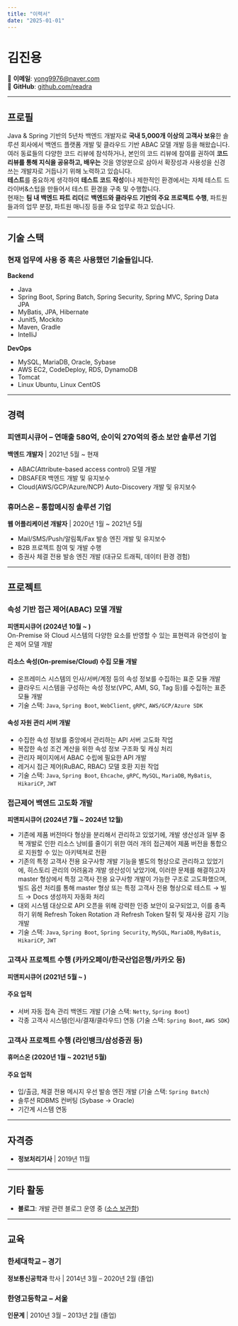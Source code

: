 ```yaml
---
title: "이력서"
date: "2025-01-01"
---
```


# 김진용

📧 **이메일**: yong9976@naver.com    
🎨 **GitHub**: [github.com/readra](https://github.com/readra)

---

## **프로필**

Java & Spring 기반의 5년차 백엔드 개발자로 **국내 5,000개 이상의 고객사 보유**한 솔루션 회사에서 백엔드 플랫폼 개발 및 클라우드 기반 ABAC 모델 개발 등을 해왔습니다.  
여러 동료들의 다양한 코드 리뷰에 참석하거나, 본인의 코드 리뷰에 참여를 권하여 **코드 리뷰를 통해 지식을 공유하고, 배우는** 것을 영양분으로 삼아서 확장성과 사용성을 신경 쓰는 개발자로 거듭나기 위해 노력하고 있습니다.  
**테스트**를 중요하게 생각하여 **테스트 코드 작성**이나 제한적인 환경에서는 자체 테스트 드라이버&스텁을 만들어서 테스트 환경을 구축 및 수행합니다.  
현재는 **팀 내 백엔드 파트 리더**로 **백엔드와 클라우드 기반의 주요 프로젝트 수행**, 파트원들과의 업무 분장, 파트원 매니징 등을 주요 업무로 하고 있습니다.

---

## **기술 스택**

### 현재 업무에 사용 중 혹은 사용했던 기술들입니다.

**Backend**
- Java
- Spring Boot, Spring Batch, Spring Security, Spring MVC, Spring Data JPA
- MyBatis, JPA, Hibernate
- Junit5, Mockito
- Maven, Gradle 
- IntelliJ

**DevOps** 
- MySQL, MariaDB, Oracle, Sybase
- AWS EC2, CodeDeploy, RDS, DynamoDB 
- Tomcat
- Linux Ubuntu, Linux CentOS

---

## **경력**

### **피앤피시큐어** – 연매출 580억, 순이익 270억의 중소 보안 솔루션 기업
**백엔드 개발자** | 2021년 5월 ~ 현재
- ABAC(Attribute-based access control) 모델 개발
- DBSAFER 백엔드 개발 및 유지보수
- Cloud(AWS/GCP/Azure/NCP) Auto-Discovery 개발 및 유지보수

### **휴머스온** – 통합메시징 솔루션 기업
**웹 어플리케이션 개발자** | 2020년 1월 ~ 2021년 5월
- Mail/SMS/Push/알림톡/Fax 발송 엔진 개발 및 유지보수
- B2B 프로젝트 참여 및 개발 수행
- 증권사 체결 전용 발송 엔진 개발 (대규모 트래픽, 데이터 환경 경험)

---

## **프로젝트**

### **속성 기반 접근 제어(ABAC) 모델 개발**
**피앤피시큐어 (2024년 10월 ~ )**  
On-Premise 와 Cloud 시스템의 다양한 요소를 반영할 수 있는 표현력과 유연성이 높은 제어 모델 개발
#### **리소스 속성(On-premise/Cloud) 수집 모듈 개발**
- 온프레미스 시스템의 인사/서버/계정 등의 속성 정보를 수집하는 표준 모듈 개발
- 클라우드 시스템을 구성하는 속성 정보(VPC, AMI, SG, Tag 등)를 수집하는 표준 모듈 개발
- 기술 스택: `Java`, `Spring Boot`, `WebClient`, `gRPC`, `AWS/GCP/Azure SDK`

#### **속성 자원 관리 서버 개발**
- 수집한 속성 정보를 중앙에서 관리하는 API 서버 고도화 작업
- 복잡한 속성 조건 계산을 위한 속성 정보 구조화 및 캐싱 처리
- 관리자 페이지에서 ABAC 수립에 필요한 API 개발
- 레거시 접근 제어(RuBAC, RBAC) 모델 호환 지원 작업
- 기술 스택: `Java`, `Spring Boot`, `Ehcache`, `gRPC`, `MySQL`, `MariaDB`, `MyBatis`, `HikariCP`, `JWT`

### **접근제어 백엔드 고도화 개발**
**피앤피시큐어 (2024년 7월 ~ 2024년 12월)**  
- 기존에 제품 버전마다 형상을 분리해서 관리하고 있었기에, 개발 생산성과 일부 중복 개발로 인한 리소스 낭비를 줄이기 위한 여러 개의 접근제어 제품 버전을 통합으로 지원할 수 있는 아키텍쳐로 전환
- 기존의 특정 고객사 전용 요구사항 개발 기능을 별도의 형상으로 관리하고 있었기에, 히스토리 관리의 어려움과 개발 생산성이 낮았기에, 이러한 문제를 해결하고자 master 형상에서 특정 고객사 전용 요구사항 개발이 가능한 구조로 고도화했으며, 빌드 옵션 처리를 통해 master 형상 또는 특정 고객사 전용 형상으로 테스트 → 빌드 → Docs 생성까지 자동화 처리
- 대외 시스템 대상으로 API 오픈을 위해 강력한 인증 보안이 요구되었고, 이를 충족하기 위해 Refresh Token Rotation 과 Refresh Token 탈취 및 재사용 감지 기능 개발
- 기술 스택: `Java`, `Spring Boot`, `Spring Security`, `MySQL`, `MariaDB`, `MyBatis`, `HikariCP`, `JWT`

### **고객사 프로젝트 수행 (카카오페이/한국산업은행/카카오 등)**
**피앤피시큐어 (2021년 5월 ~ )**  
#### **주요 업적**
- 서버 자동 접속 관리 백엔드 개발 (기술 스택: `Netty`, `Spring Boot`)
- 각종 고객사 시스템(인사/결재/클라우드) 연동 (기술 스택: `Spring Boot`, `AWS SDK`)

### **고객사 프로젝트 수행 (라인뱅크/삼성증권 등)**
**휴머스온 (2020년 1월 ~ 2021년 5월)**  
#### **주요 업적**
- 입/출금, 체결 전용 메시지 우선 발송 엔진 개발 (기술 스택: `Spring Batch`)
- 솔루션 RDBMS 컨버팅 (Sybase → Oracle)
- 기간계 시스템 연동

---

## **자격증**

- **정보처리기사** | 2019년 11월

---

## **기타 활동**

- **블로그**: 개발 관련 블로그 운영 중 ([소스 보관함](https://readra.github.io/))

---

## **교육**

### **한세대학교** – 경기
**정보통신공학과** 학사 | 2014년 3월 – 2020년 2월 (졸업)
### **한영고등학교** – 서울
**인문계** | 2010년 3월 – 2013년 2월 (졸업)
